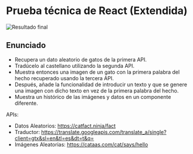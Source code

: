 # Prueba técnica de React (Extendida)

![Resultado final](https://morenno.es/db/mock/catapi.png)

## Enunciado

- Recupera un dato aleatorio de gatos de la primera API.
- Tradúcelo al castellano utilizando la segunda API.
- Muestra entonces una imagen de un gato con la primera palabra del hecho recuperado usando la tercera API.
- Después, añade la funcionalidad de introducir un texto y que se genere una imagen con dicho texto en vez de la primera palabra del hecho.
- Muestra un histórico de las imágenes y datos en un componente diferente.

APIs:

- Datos Aleatorios: https://catfact.ninja/fact
- Traductor: https://translate.googleapis.com/translate_a/single?client=gtx&sl=en&tl=es&dt=t&q=
- Imágenes Aleatorias: https://cataas.com/cat/says/hello
